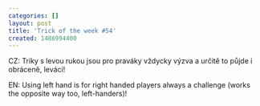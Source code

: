 ```yaml
---
categories: []
layout: post
title: 'Trick of the week #54'
created: 1486994400
---
```

CZ: Triky s levou rukou jsou pro praváky vždycky výzva a určitě to půjde i obráceně, leváci!<br />
EN: Using left hand is for right handed players always a challenge (works the opposite way too, left-handers)!<br />
<br />
<div class="youtube-player" data-id="vbQ2ZlpfhkI"></div>
